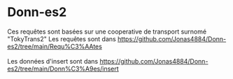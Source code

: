 # Donn-es2
Ces requêtes sont basées sur une cooperative de transport surnomé "TokyTrans2"
Les requêtes sont dans https://github.com/Jonas4884/Donn-es2/tree/main/Requ%C3%AAtes <br> <br>
Les données d'insert sont dans https://github.com/Jonas4884/Donn-es2/tree/main/Donn%C3%A9es/insert
